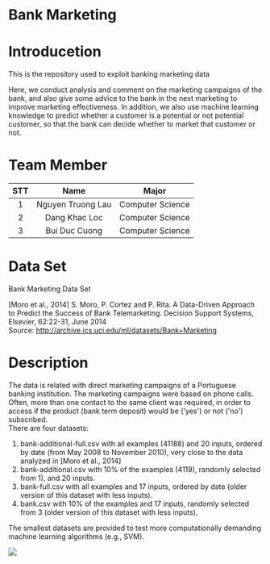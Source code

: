 
Bank Marketing
==============

# Introducetion
  
  
This is the repository used to exploit banking marketing data

Here, we conduct analysis and comment on the marketing campaigns of the bank, and also give some advice to the bank in the next marketing to improve marketing effectiveness. In addition, we also use machine learning knowledge to predict whether a customer is a potential or not potential customer, so that the bank can decide whether to market that customer or not.  

# Team Member

|STT|Name|Major|
| :---: | :---: | :---: |
|1|Nguyen Truong Lau |Computer Science|
|2|Dang Khac Loc |Computer Science|
|3|Bui Duc Cuong |Computer Science|
  

# Data Set
  
Bank Marketing Data Set

[Moro et al., 2014] S. Moro, P. Cortez and P. Rita. A Data-Driven Approach to Predict the Success of Bank Telemarketing. Decision Support Systems, Elsevier, 62:22-31, June 2014  
Source: http://archive.ics.uci.edu/ml/datasets/Bank+Marketing  

# Description


The data is related with direct marketing campaigns of a Portuguese banking institution. The marketing campaigns were based on phone calls. Often, more than one contact to the same client was required, in order to access if the product (bank term deposit) would be ('yes') or not ('no') subscribed.  
There are four datasets:  
   1) bank-additional-full.csv with all examples (41188) and 20 inputs, ordered by date (from May 2008 to November 2010), very close to the data analyzed in [Moro et al., 2014]  
   2) bank-additional.csv with 10% of the examples (4119), randomly selected from 1), and 20 inputs.  
   3) bank-full.csv with all examples and 17 inputs, ordered by date (older version of this dataset with less inputs).  
   4) bank.csv with 10% of the examples and 17 inputs, randomly selected from 3 (older version of this dataset with less inputs).  
  
The smallest datasets are provided to test more computationally demanding machine learning algorithms (e.g., SVM).  

![](https://github.com/nguyentruonglau/data-mining/blob/master/images/image.png)
